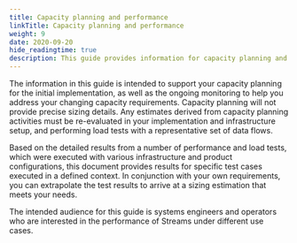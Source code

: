 ```yaml
---
title: Capacity planning and performance
linkTitle: Capacity planning and performance
weight: 9
date: 2020-09-20
hide_readingtime: true
description: This guide provides information for capacity planning and outlines performance results for common use cases for Streams.
---
```


The information in this guide is intended to support your capacity planning for the initial implementation, as well as the ongoing monitoring to help you address your changing capacity requirements. Capacity planning will not provide precise sizing details. Any estimates derived from capacity planning activities must be re-evaluated in your implementation and infrastructure setup, and performing load tests with a representative set of data flows.

Based on the detailed results from a number of performance and load tests, which were executed with various infrastructure and product configurations, this document provides results for specific test cases executed in a defined context. In conjunction with your own requirements, you can extrapolate the test results to arrive at a sizing estimation that meets your needs.

The intended audience for this guide is systems engineers and operators who are interested in the performance of Streams under different use cases.

